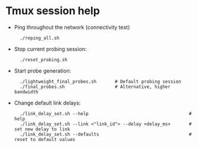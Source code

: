 # Tmux session help

- Ping throughout the network (connectivity test)

        ./reping_all.sh

- Stop current probing session:

        ./reset_probing.sh

- Start probe generation:

        ./lightweight_final_probes.sh       # Default probing session
        ./final_probes.sh                   # Alternative, higher bandwidth

- Change default link delays:

        ./link_delay_set.sh --help                                      # help
        ./link_delay_set.sh --link <"link_id"> --delay <delay_ms>       # set new delay to link
        ./link_delay_set.sh --defaults                                  # reset to default values
